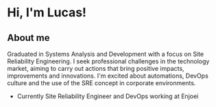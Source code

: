 <!--
### Hi there 👋
**LucasRejanio/LucasRejanio** is a ✨ _special_ ✨ repository because its `README.md` (this file) appears on your GitHub profile.

Here are some ideas to get you started:

- 🔭 I’m currently working on ...
- 🌱 I’m currently learning ...
- 👯 I’m looking to collaborate on ...
- 🤔 I’m looking for help with ...
- 💬 Ask me about ...
- 📫 How to reach me: ...
- 😄 Pronouns: ...
- ⚡ Fun fact: ...
-->

# Hi, I'm Lucas!

<!-- [![Github Badge](https://img.shields.io/badge/-Github-000?style=flat-square&logo=Github&logoColor=white&link=https://github.com/LucasRejanio)](https://github.com/LucasRejanio) -->
<!-- [![Linkedin Badge](https://img.shields.io/badge/-LinkedIn-blue?style=flat-square&logo=Linkedin&logoColor=white&link=https://www.linkedin.com/in/lucasrejanio/)](https://www.linkedin.com/in/lucasrejanio/) -->
<!--
<img align="right" src="https://raw.githubusercontent.com/MicaelliMedeiros/micaellimedeiros/master/image/computer-illustration.png" width="350"/>
-->
## About me

Graduated in Systems Analysis and Development with a focus on Site Reliability Engineering. I seek professional challenges in the technology market, aiming to carry out actions that bring positive impacts, improvements and innovations. I'm excited about automations, DevOps culture and the use of the SRE concept in corporate environments.

- Currently Site Reliability Engineer and DevOps working at Enjoei

<!-- ------- -->
<!-- ### **View my stats on Github** -->

<!-- ![Anurag's GitHub stats](https://github-readme-stats.vercel.app/api?username=LucasRejanio&count_private=true&show_icons=true&theme=dracula) -->
<!-- ![Anurag's GitHub stats](https://github-readme-stats.vercel.app/api?username=LucasRejanio&count_private=true&show_icons=true&theme=midnight-purple) -->
                              
<!-- --------
**Languages and Tools:**

<img alt="Python" src="https://img.shields.io/badge/python%20-%2314354C.svg?&style=for-the-badge&logo=python&logoColor=white"/> <img alt="AWS" src="https://img.shields.io/badge/AWS%20-%23FF9900.svg?&style=for-the-badge&logo=amazon-aws&logoColor=white"/> <img alt="Docker" src="https://img.shields.io/badge/docker%20-%230db7ed.svg?&style=for-the-badge&logo=docker&logoColor=white"/> <img alt="GitHub Actions" src="https://img.shields.io/badge/github%20actions%20-%232671E5.svg?&style=for-the-badge&logo=github%20actions&logoColor=white"/> <img alt="Git" src="https://img.shields.io/badge/git%20-%23F05033.svg?&style=for-the-badge&logo=git&logoColor=white"/> <img alt="Shell Script" src="https://img.shields.io/badge/shell_script%20-%23121011.svg?&style=for-the-badge&logo=gnu-bash&logoColor=white"/> -->
